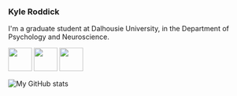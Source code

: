 <!---

- 👋 Hi, I’m @KyleOfCanada
- 👀 I’m interested in ...
- 🌱 I’m currently learning ...
- 💞️ I’m looking to collaborate on ...
- 📫 How to reach me ...


KyleOfCanada/KyleOfCanada is a ✨ special ✨ repository because its `README.md` (this file) appears on your GitHub profile.
You can click the Preview link to take a look at your changes.
--->

### Kyle Roddick

I'm a graduate student at Dalhousie University, in the Department of Psychology and Neuroscience.

[<img src="https://camo.githubusercontent.com/fcb03fb61136ea628ef5f032737ff4306b2298f039befe527fc9770e3063e825/68747470733a2f2f6564656e742e6769746875622e696f2f537570657254696e7949636f6e732f696d616765732f7376672f7265736561726368676174652e737667" width="48">](https://www.researchgate.net/profile/Kyle-Roddick)
[<img src="https://ndownloader.figshare.com/files/8439044/preview/8439044/preview.jpg" width="48">](https://orcid.org/0000-0003-2701-8166)
[<img src="https://camo.githubusercontent.com/65ca529d83a419dfbd79954c683f2f928b3e7147433bbfa71f0ddf6824fbe01b/68747470733a2f2f6564656e742e6769746875622e696f2f537570657254696e7949636f6e732f696d616765732f7376672f676f6f676c655f7363686f6c61722e737667" width="48">](https://scholar.google.ca/citations?user=mhLLVXMAAAAJ&hl=en)

![My GitHub stats](https://github-readme-stats.vercel.app/api?username=KyleOfCanada&count_private=true&theme=dark)
